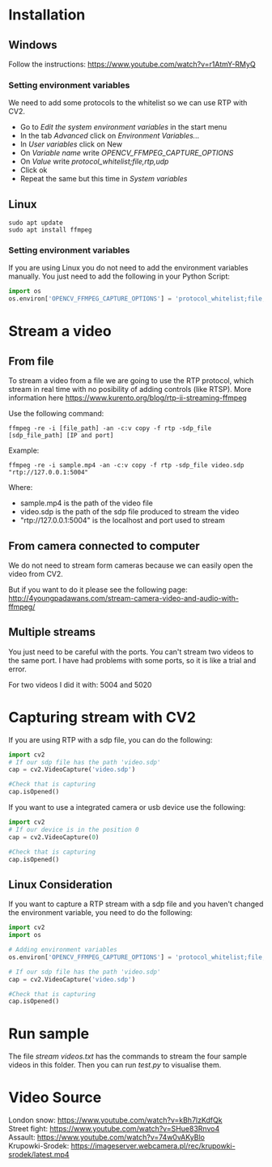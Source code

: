 # Installation

## Windows 
Follow the instructions: https://www.youtube.com/watch?v=r1AtmY-RMyQ

### Setting environment variables
We need to add some protocols to the whitelist so we can use RTP with CV2.

* Go to *Edit the system environment variables* in the start menu
* In the tab *Advanced* click on *Environment Variables...*
* In *User variables* click on New
* On *Variable name* write *OPENCV_FFMPEG_CAPTURE_OPTIONS*
* On *Value* write *protocol_whitelist;file,rtp,udp*
* Click ok
* Repeat the same but this time in *System variables*

## Linux

```
sudo apt update
sudo apt install ffmpeg
```

### Setting environment variables
If you are using Linux you do not need to add the environment variables manually. You just need to add the following in your Python Script:

```python
import os
os.environ['OPENCV_FFMPEG_CAPTURE_OPTIONS'] = 'protocol_whitelist;file,rtp,udp'
```

# Stream a video

## From file
To stream a video from a file we are going to use the RTP protocol, which stream in real time with no posibility of adding controls (like RTSP). More information here https://www.kurento.org/blog/rtp-ii-streaming-ffmpeg

Use the following command:

```
ffmpeg -re -i [file_path] -an -c:v copy -f rtp -sdp_file [sdp_file_path] [IP and port]
```

Example:

```
ffmpeg -re -i sample.mp4 -an -c:v copy -f rtp -sdp_file video.sdp "rtp://127.0.0.1:5004"
```

Where:
* sample.mp4 is the path of the video file
* video.sdp is the path of the sdp file produced to stream the video
* "rtp://127.0.0.1:5004" is the localhost and port used to stream

## From camera connected to computer
We do not need to stream form cameras because we can easily open the video from CV2.

But if you want to do it please see the following page: http://4youngpadawans.com/stream-camera-video-and-audio-with-ffmpeg/

## Multiple streams
You just need to be careful with the ports. You can't stream two videos to the same port. I have had problems with some ports, so it is like a trial and error.

For two videos I did it with: 5004 and 5020

# Capturing stream with CV2
If you are using RTP with a sdp file, you can do the following:

```python
import cv2
# If our sdp file has the path 'video.sdp'
cap = cv2.VideoCapture('video.sdp')

#Check that is capturing
cap.isOpened()
```

If you want to use a integrated camera or usb device use the following:

```python
import cv2
# If our device is in the position 0
cap = cv2.VideoCapture(0)

#Check that is capturing
cap.isOpened()
```

## Linux Consideration
 If you want to capture a RTP stream with a sdp file and you haven't changed the environment variable, you need to do the following:
 
 ```python
import cv2
import os

# Adding environment variables
os.environ['OPENCV_FFMPEG_CAPTURE_OPTIONS'] = 'protocol_whitelist;file,rtp,udp'

# If our sdp file has the path 'video.sdp'
cap = cv2.VideoCapture('video.sdp')

#Check that is capturing
cap.isOpened()
```

# Run sample
The file *stream videos.txt* has the commands to stream the four sample videos in this folder. Then you can run *test.py* to visualise them. 

# Video Source
London snow: https://www.youtube.com/watch?v=kBh7lzKdfQk <br>
Street fight: https://www.youtube.com/watch?v=SHue83Rnvo4 <br>
Assault: https://www.youtube.com/watch?v=74w0vAKyBlo <br>
Krupowki-Srodek: https://imageserver.webcamera.pl/rec/krupowki-srodek/latest.mp4